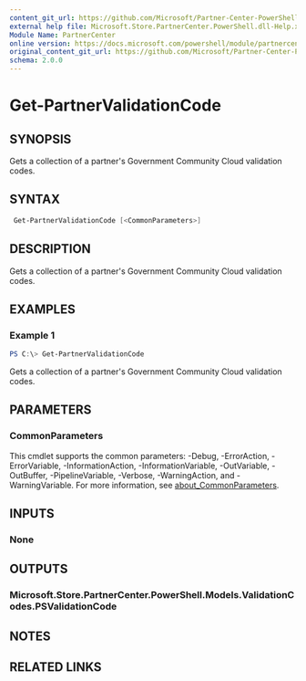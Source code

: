 ```yaml
---
content_git_url: https://github.com/Microsoft/Partner-Center-PowerShell/blob/master/docs/help/Get-PartnerValidationCode.md
external help file: Microsoft.Store.PartnerCenter.PowerShell.dll-Help.xml
Module Name: PartnerCenter
online version: https://docs.microsoft.com/powershell/module/partnercenter/Get-PartnerValidationCode
original_content_git_url: https://github.com/Microsoft/Partner-Center-PowerShell/blob/master/docs/help/Get-PartnerValidationCode.md
schema: 2.0.0
---
```


# Get-PartnerValidationCode

## SYNOPSIS
Gets a collection of a partner's Government Community Cloud validation codes.

## SYNTAX

```powershell
 Get-PartnerValidationCode [<CommonParameters>]
```

## DESCRIPTION
Gets a collection of a partner's Government Community Cloud validation codes.

## EXAMPLES

### Example 1
```powershell
PS C:\> Get-PartnerValidationCode
```

Gets a collection of a partner's Government Community Cloud validation codes.

## PARAMETERS

### CommonParameters
This cmdlet supports the common parameters: -Debug, -ErrorAction, -ErrorVariable, -InformationAction, -InformationVariable, -OutVariable, -OutBuffer, -PipelineVariable, -Verbose, -WarningAction, and -WarningVariable. For more information, see [about_CommonParameters](http://go.microsoft.com/fwlink/?LinkID=113216).

## INPUTS

### None

## OUTPUTS

### Microsoft.Store.PartnerCenter.PowerShell.Models.ValidationCodes.PSValidationCode

## NOTES

## RELATED LINKS
